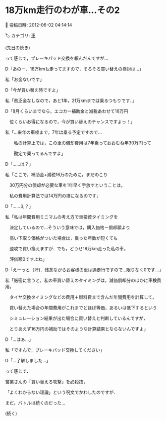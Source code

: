 # 18万km走行のわが車…その2

📅 投稿日時: 2012-06-02 04:14:14

🏷️ カテゴリ: [車](cba0e8330b3f2ded7c1addfacc75d4547.md)

(先日の続き)





って感じで，ブレーキパッド交換を頼んだんですが…





D「あのー．18万kmも走ってますので，そろそろ買い替えの検討は…」





私「お金ないです」





D「今が買い替え時ですよ」





私「貧乏金なしなので，あと1年，21万kmまでは乗るつもりです．」





D「8月くらいまでなら，エコカー補助金と減税あわせて16万円


　位くらいお得になるので，今が買い替えのチャンスですよっ！」





私「…来年の車検まで，7年は乗る予定ですので…


　　私の計算上では，この車の償却費用は7年乗っておおむね年30万円って


　　勘定で乗ってるんですよ」





D「……は？」





私「ここで，補助金+減税16万のために，まだのこり


　30万円分の償却が必要な車を1年早く手放すということは，


　私の費用計算法では14万円の損になるのです」





D「……え？」





私「私は年間費用ミニマムの考え方で車投資タイミングを


　決定しているので…そういう意味では，購入価格－償却額より


　高い下取り価格がついた場合は，乗った年数が短くても


　速攻で買い換えますが．でも，どうせ18万km走った私の車，


　評価額0ですよね」





D「えーっと（汗)．残念ながらお客様の車は過走行ですので…限りなく0です…」





私「厳密に言うと，私の車買い替えのタイミングは，減価償却分のほかに車検費用，


　タイヤ交換タイミングなどの費用＋燃料費まで含んだ年間費用を計算して，


　買い替えた場合の年間費用がこれまでとほぼ等価，あるいは低下するという


　シミュレーション結果が出た場合に買い替えと判断しているんですが，


　とりあえず16万円の補助ではそのような計算結果とならないんですよ」





D「…はぁ…」





私「ですんで，ブレーキパッド交換してください」





D「…了解しました…」








って感じで．


営業さんの「買い替えろ攻撃」を必殺技，


「よくわからない理論」という呪文でかわしたのですが．





まだ，バトルは続くのだった…


(続く)
